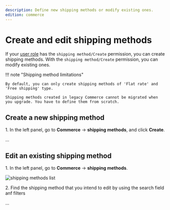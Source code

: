```yaml
---
description: Define new shipping methods or modify existing ones.
edition: commerce
---
```


# Create and edit shipping methods

If your [user role](../permission_management/work_with_permissions.md) has the `shipping method/Create` permission, you can create shipping methods. 
With the `shipping method/Create` permission, you can modify existing ones.

!!! note "Shipping method limitations"

    By default, you can only create shipping methods of 'Flat rate' and 'Free shipping' type. 
    
    Shipping methods created in legacy Commerce cannot be migrated when you upgrade. You have to define them from scratch.

## Create a new shipping method 

1\. In the left panel, go to **Commerce** -> **shipping methods**, and click **Create**.

...

## Edit an existing shipping method

1\. In the left panel, go to **Commerce** -> **shipping methods**.

![shipping methods list](img/shipping_methods_list.png)

2\. Find the shipping method that you intend to edit by using the search field anf filters

...

